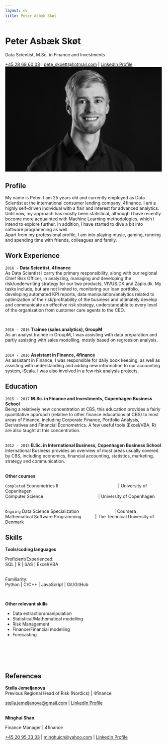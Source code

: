 ```yaml
---
layout: cv
title: Peter Asbæk Skøt
---
```

# Peter Asbæk Skøt
Data Scientist, M.Sc. in Finance and Investments


<div id="webaddress">
<a href="tel:004528696008">+45 28 69 60 08</a> |
<a href="mailto:pete_skoett@hotmail.com">pete_skoett@hotmail.com</a>
| <a href="https://www.linkedin.com/in/peter-sk%C3%B8t-942b8060/">LinkedIn Profile</a>
</div>


<img src="Skof.jpg">

## Profile
My name is Peter. I am 25 years old and currently employed as Data Scientist at the international consumer lending company, 4finance.
I am a highly self-driven individual with a flair and interest for advanced analytics. Until now, my approach has mostly been statistical,
although I have recently become more acquainted with Machine Learning methodologies, which I intend to explore further. In addition, I have started to dive a bit into software programming as well.<br/>
Apart from my professional profile, I am into playing music, gaming, running and spending time with friends, colleagues and family.

## Work Experience

`2016 -`
__Data Scientist, 4finance__ <br/>
As Data Scientist I carry the primary responsibility, along with our regional Chief Risk Officer, in analyzing, managing and developing the risk/underwriting strategy
for our two products, VIVUS.DK and Zaplo.dk.
My tasks include, but are not limited to, monitoring our loan portfolio, developing automated KPI reports, data manipulation/analytics related to optimization of the risk/profitability of the business
and ultimately develop and communicate an effective risk strategy, understandable to every level of the organization from customer care agents to the CEO.

<br/>

`2016 - 2016`
__Trainee (sales analytics), GroupM__<br/>
As an analyst trainee in GroupM, I was assisting with data preparation and partly assisting with sales modelling, mostly based on regression analysis.
<br/><br/>

`2014 - 2016`
__Assistant in Finance, 4finance__<br/>
As assistant in Finance, I was responsible for daily book keeping, as well as assisting with understanding and adding new information to our accounting system, iScala.
I was also involved in a few risk analysis projects.

## Education
`2015 - 2017`
__M.Sc. in Finance and Investments, Copenhagen Business School__<br/>
Being a relatively new concentration at CBS, this education provides a fairly quantitative approach (relative to other finance educations at CBS) to most areas of Finance, including Corporate Finance, Portfolio Analysis, Derivatives and Financial Econometrics.
A few useful tools (Excel/VBA, R) are also taught at this concentration.
<br/><br/>

`2012 - 2015`
__B.Sc. in International Business, Copenhagen Business School__<br/>
International Business provides an overview of most areas usually covered by CBS, including economics, financial accounting, statistics, marketing, strategy and communication.
<br/><br/>

__Other courses__

`Completed`
Econometrics II &nbsp;&nbsp;&nbsp;&nbsp;&nbsp;&nbsp;&nbsp;&nbsp;&nbsp;&nbsp;&nbsp;&nbsp;&nbsp;&nbsp;&nbsp;&nbsp;&nbsp;&nbsp;
&nbsp;&nbsp;&nbsp;&nbsp;&nbsp;&nbsp;&nbsp;&nbsp;&nbsp;&nbsp;&nbsp;&nbsp;&nbsp;&nbsp;&nbsp;&nbsp;&nbsp;&nbsp;
&nbsp;&nbsp;&nbsp;&nbsp;&nbsp;&nbsp;&nbsp;&nbsp;&nbsp; \| University of Copenhagen <br/>
Computer Science&nbsp;&nbsp;&nbsp;&nbsp;&nbsp;&nbsp;&nbsp;&nbsp;&nbsp;&nbsp;&nbsp;&nbsp;&nbsp;&nbsp;&nbsp;&nbsp;&nbsp;&nbsp;&nbsp;&nbsp;&nbsp;&nbsp;&nbsp;&nbsp;&nbsp;&nbsp;&nbsp;&nbsp;
&nbsp;&nbsp;&nbsp;&nbsp;&nbsp;&nbsp;&nbsp;&nbsp;&nbsp;&nbsp;&nbsp;&nbsp;&nbsp;&nbsp;&nbsp; \| University of Copenhagen
<br/><br/>

`Ongoing`
Data Science Specialization &nbsp;&nbsp;&nbsp;&nbsp;&nbsp;&nbsp;&nbsp;&nbsp;&nbsp;&nbsp;&nbsp;&nbsp;&nbsp;&nbsp;&nbsp;&nbsp;&nbsp;&nbsp;&nbsp;&nbsp;&nbsp;&nbsp;&nbsp;
&nbsp;&nbsp;&nbsp; \| Coursera <br/>
Mathematical Software Programming &nbsp;&nbsp;&nbsp;&nbsp;&nbsp;&nbsp;&nbsp;&nbsp;&nbsp;&thinsp;&thinsp;\| The Technical University of Denmark

## Skills

__Tools/coding languages__


Proficient/Experienced: <br/>
SQL \| R \| SAS \| Excel/VBA
<br/><br/>

Familiarity:
<br/> Python \| C/C++ \| JavaScript | Git/GitHub

<br/>

__Other relevant skills__

- Data extraction/manipulation
- Statistical/Mathematical modelling
- Risk Management
- Finance/Financial modelling
- Forecasting

<br/>
<br/>
<br/>
<br/>
<!--__Spoken/written languages__-->

<!--Danish, English-->

## References

__Stella Jemeljanova__ <br/>
Previous Regional Head of Risk (Nordics) \| 4finance <br/>
<div id="webaddress">
<a href="mailto:stella.jemeljanova@gmail.com">stella.jemeljanova@gmail.com</a> |
<a href="https://www.linkedin.com/in/stella-jemeljanova-b4629580/">LinkedIn Profile</a>
<br/><br/>
</div>

__Minghui Shan__ <br/>

Finance Manager \| 4finance <br/>
<div id="webaddress">
<a href="tel:004520953333">+45 20 95 33 33</a> |
<a href="mailto:minghuicn@yahoo.com">minghuicn@yahoo.com</a> | <a href="https://www.linkedin.com/in/minghui-shan-717508b/">LinkedIn Profile</a>
</div>
